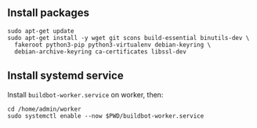 ## Install packages

    sudo apt-get update
    sudo apt-get install -y wget git scons build-essential binutils-dev \
      fakeroot python3-pip python3-virtualenv debian-keyring \
      debian-archive-keyring ca-certificates libssl-dev

## Install systemd service

Install ``buildbot-worker.service`` on worker, then:

    cd /home/admin/worker
    sudo systemctl enable --now $PWD/buildbot-worker.service
